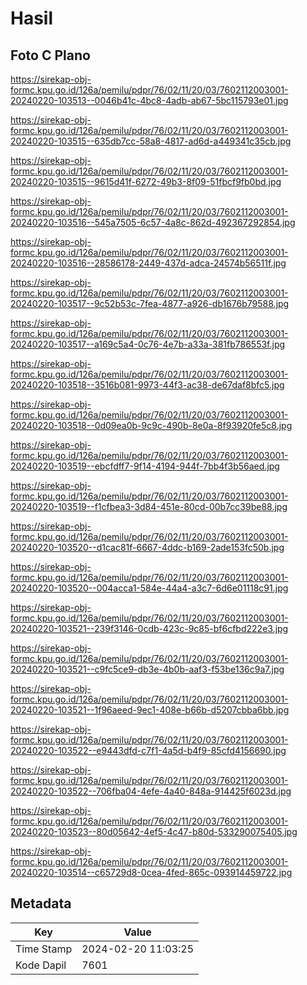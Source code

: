 # Hasil

## Foto C Plano

https://sirekap-obj-formc.kpu.go.id/126a/pemilu/pdpr/76/02/11/20/03/7602112003001-20240220-103513--0046b41c-4bc8-4adb-ab67-5bc115793e01.jpg

https://sirekap-obj-formc.kpu.go.id/126a/pemilu/pdpr/76/02/11/20/03/7602112003001-20240220-103515--635db7cc-58a8-4817-ad6d-a449341c35cb.jpg

https://sirekap-obj-formc.kpu.go.id/126a/pemilu/pdpr/76/02/11/20/03/7602112003001-20240220-103515--9615d41f-6272-49b3-8f09-51fbcf9fb0bd.jpg

https://sirekap-obj-formc.kpu.go.id/126a/pemilu/pdpr/76/02/11/20/03/7602112003001-20240220-103516--545a7505-6c57-4a8c-862d-492367292854.jpg

https://sirekap-obj-formc.kpu.go.id/126a/pemilu/pdpr/76/02/11/20/03/7602112003001-20240220-103516--28586178-2449-437d-adca-24574b56511f.jpg

https://sirekap-obj-formc.kpu.go.id/126a/pemilu/pdpr/76/02/11/20/03/7602112003001-20240220-103517--9c52b53c-7fea-4877-a926-db1676b79588.jpg

https://sirekap-obj-formc.kpu.go.id/126a/pemilu/pdpr/76/02/11/20/03/7602112003001-20240220-103517--a169c5a4-0c76-4e7b-a33a-381fb786553f.jpg

https://sirekap-obj-formc.kpu.go.id/126a/pemilu/pdpr/76/02/11/20/03/7602112003001-20240220-103518--3516b081-9973-44f3-ac38-de67daf8bfc5.jpg

https://sirekap-obj-formc.kpu.go.id/126a/pemilu/pdpr/76/02/11/20/03/7602112003001-20240220-103518--0d09ea0b-9c9c-490b-8e0a-8f93920fe5c8.jpg

https://sirekap-obj-formc.kpu.go.id/126a/pemilu/pdpr/76/02/11/20/03/7602112003001-20240220-103519--ebcfdff7-9f14-4194-944f-7bb4f3b56aed.jpg

https://sirekap-obj-formc.kpu.go.id/126a/pemilu/pdpr/76/02/11/20/03/7602112003001-20240220-103519--f1cfbea3-3d84-451e-80cd-00b7cc39be88.jpg

https://sirekap-obj-formc.kpu.go.id/126a/pemilu/pdpr/76/02/11/20/03/7602112003001-20240220-103520--d1cac81f-6667-4ddc-b169-2ade153fc50b.jpg

https://sirekap-obj-formc.kpu.go.id/126a/pemilu/pdpr/76/02/11/20/03/7602112003001-20240220-103520--004acca1-584e-44a4-a3c7-6d6e01118c91.jpg

https://sirekap-obj-formc.kpu.go.id/126a/pemilu/pdpr/76/02/11/20/03/7602112003001-20240220-103521--239f3146-0cdb-423c-9c85-bf6cfbd222e3.jpg

https://sirekap-obj-formc.kpu.go.id/126a/pemilu/pdpr/76/02/11/20/03/7602112003001-20240220-103521--c9fc5ce9-db3e-4b0b-aaf3-f53be136c9a7.jpg

https://sirekap-obj-formc.kpu.go.id/126a/pemilu/pdpr/76/02/11/20/03/7602112003001-20240220-103521--1f96aeed-9ec1-408e-b66b-d5207cbba6bb.jpg

https://sirekap-obj-formc.kpu.go.id/126a/pemilu/pdpr/76/02/11/20/03/7602112003001-20240220-103522--e9443dfd-c7f1-4a5d-b4f9-85cfd4156690.jpg

https://sirekap-obj-formc.kpu.go.id/126a/pemilu/pdpr/76/02/11/20/03/7602112003001-20240220-103522--706fba04-4efe-4a40-848a-914425f6023d.jpg

https://sirekap-obj-formc.kpu.go.id/126a/pemilu/pdpr/76/02/11/20/03/7602112003001-20240220-103523--80d05642-4ef5-4c47-b80d-533290075405.jpg

https://sirekap-obj-formc.kpu.go.id/126a/pemilu/pdpr/76/02/11/20/03/7602112003001-20240220-103514--c65729d8-0cea-4fed-865c-093914459722.jpg


## Metadata

| Key        | Value               |
| ---------- | ------------------- |
| Time Stamp | 2024-02-20 11:03:25 |
| Kode Dapil | 7601                |



